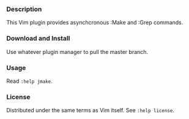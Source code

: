 ### Description

This Vim plugin provides asynchcronous :Make and :Grep commands.

### Download and Install

Use whatever plugin manager to pull the master branch.

### Usage

Read `:help jmake`.

### License

Distributed under the same terms as Vim itself. See `:help license`.
